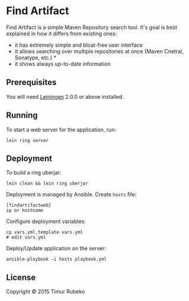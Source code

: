 # Find Artifact

Find Artifact is a simple Maven Repository search tool. It's goal is best explained in how it differs from existing ones:

- it has extremely simple and bloat-free user interface
- it allows searching over multiple repositories at once (Maven Cnetral, Sonatype, etc.) *
- it shows always up-to-date information

## Prerequisites

You will need [Leiningen][] 2.0.0 or above installed.

[leiningen]: https://github.com/technomancy/leiningen

## Running

To start a web server for the application, run:

    lein ring server

## Deployment

To build a ring uberjar:

    lein clean && lein ring uberjar

Deployment is managed by Ansible. Create `hosts` file:

    [findartifactweb]
    ip or hostname

Configure deployment variables:

    cp vars.yml.template vars.yml
    # edit vars.yml

Deploy/Update application on the server:

    ansible-playbook -i hosts playbook.yml

## License

Copyright © 2015 Timur Rubeko
